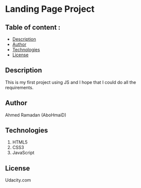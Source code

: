 # Landing Page Project

## Table of content : 

*  [Description](#description)
*  [Author](#author)
*  [Technologies](#technologies)
*  [License](#license)

## Description

This is my first project using JS and I hope that I could do all the requirements.

## Author 

Ahmed Ramadan (AboHmaiD)

## Technologies 

1. HTML5
2. CSS3
3. JavaScript

## License 

Udacity.com

